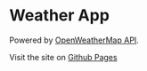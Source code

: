 # Weather App

Powered by [OpenWeatherMap API](https://openweathermap.org/api).

Visit the site on [Github Pages](https://yasho022.github.io/weatherApp/)
